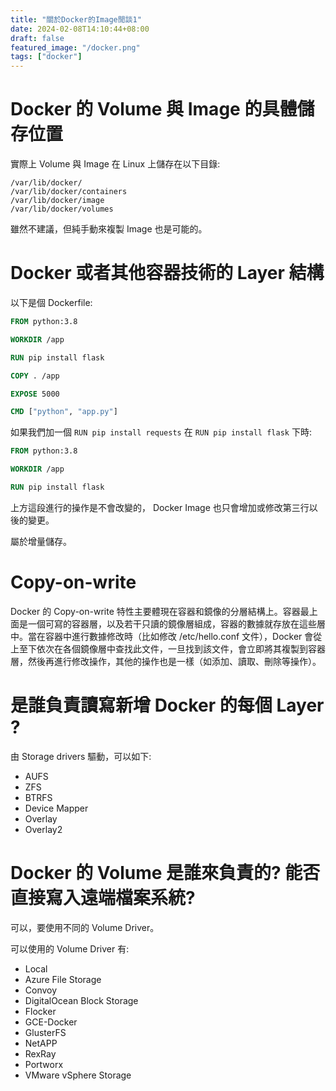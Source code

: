 ```yaml
---
title: "關於Docker的Image閒談1"
date: 2024-02-08T14:10:44+08:00
draft: false
featured_image: "/docker.png"
tags: ["docker"]
---
```


# Docker 的 Volume 與 Image 的具體儲存位置

實際上 Volume 與 Image 在 Linux 上儲存在以下目錄:

```
/var/lib/docker/
/var/lib/docker/containers
/var/lib/docker/image
/var/lib/docker/volumes
```

雖然不建議，但純手動來複製 Image 也是可能的。

# Docker 或者其他容器技術的 Layer 結構

以下是個 Dockerfile:

```Dockerfile
FROM python:3.8

WORKDIR /app

RUN pip install flask

COPY . /app

EXPOSE 5000

CMD ["python", "app.py"]

```

如果我們加一個 `RUN pip install requests` 在 `RUN pip install flask`  下時:

```Dockerfile
FROM python:3.8

WORKDIR /app

RUN pip install flask
```

上方這段進行的操作是不會改變的， Docker Image 也只會增加或修改第三行以後的變更。

屬於增量儲存。

# Copy-on-write

Docker 的 Copy-on-write 特性主要體現在容器和鏡像的分層結構上。容器最上面是一個可寫的容器層，以及若干只讀的鏡像層組成，容器的數據就存放在這些層中。當在容器中進行數據修改時（比如修改 /etc/hello.conf 文件），Docker 會從上至下依次在各個鏡像層中查找此文件，一旦找到該文件，會立即將其複製到容器層，然後再進行修改操作，其他的操作也是一樣（如添加、讀取、刪除等操作）。

# 是誰負責讀寫新增 Docker 的每個 Layer ?

由 Storage drivers 驅動，可以如下:

* AUFS
* ZFS
* BTRFS
* Device Mapper
* Overlay
* Overlay2

# Docker 的 Volume 是誰來負責的? 能否直接寫入遠端檔案系統?

可以，要使用不同的 Volume Driver。

可以使用的 Volume Driver 有:

* Local
* Azure File Storage
* Convoy
* DigitalOcean Block Storage
* Flocker
* GCE-Docker
* GlusterFS
* NetAPP
* RexRay
* Portworx
* VMware vSphere Storage